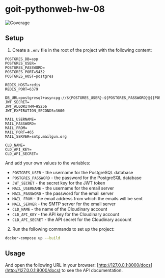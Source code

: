 # goit-pythonweb-hw-08

![Coverage](https://img.shields.io/badge/Coverage-81%25-brightgreen)

## Setup

1. Create a `.env` file in the root of the project with the following content:

```env
POSTGRES_DB=app
POSTGRES_USER=
POSTGRES_PASSWORD=
POSTGRES_PORT=5432
POSTGRES_HOST=postgres

REDIS_HOST=redis
REDIS_PORT=6379

DB_URL=postgresql+asyncpg://${POSTGRES_USER}:${POSTGRES_PASSWORD}@${POSTGRES_HOST}:${POSTGRES_PORT}/${POSTGRES_DB}
JWT_SECRET=
JWT_ALGORITHM=HS256
JWT_EXPIRATION_SECONDS=3600

MAIL_USERNAME=
MAIL_PASSWORD=
MAIL_FROM=
MAIL_PORT=465
MAIL_SERVER=smtp.mailgun.org

CLD_NAME=
CLD_API_KEY=
CLD_API_SECRET=

```

And add your own values to the variables:

* `POSTGRES_USER` - the username for the PostgreSQL database
* `POSTGRES_PASSWORD` - the password for the PostgreSQL database
* `JWT_SECRET` - the secret key for the JWT token
* `MAIL_USERNAME` - the username for the email server
* `MAIL_PASSWORD` - the password for the email server
* `MAIL_FROM` - the email address from which the emails will be sent
* `MAIL_SERVER` - the SMTP server for the email server
* `CLD_NAME` - the name of the Cloudinary account
* `CLD_API_KEY` - the API key for the Cloudinary account
* `CLD_API_SECRET` - the API secret for the Cloudinary account

2. Run the following commands to set up the project:

```bash
docker-compose up --build
```

## Usage

And open the following URL in your browser: [http://127.0.0.1:8000/docs](http://127.0.0.1:8000/docs) to see the API documentation.

